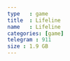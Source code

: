 ```yaml
---
type   : game
title  : Lifeline
name   : Lifeline
categories: [game]
telegram : 911
size : 1.9 GB
---
```



